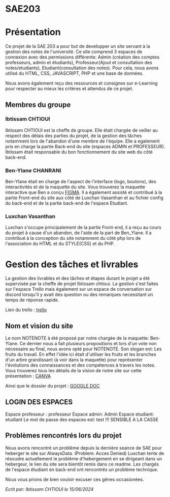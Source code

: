 # SAE203

# Présentation

Ce projet de la SAE 203 a pour but de developper un site servant à la gestion des notes de l'université. Ce site comprend 3 espaces de connexion avec des permissions différente: Admin (création des comptes professeurs, admin et étudiants), Professeur(Ajout et consultation des notes/etudiants), Etudiant(consultation des notes). Pour cela, nous avons utilisé du HTML, CSS, JAVASCRIPT, PHP et une base de données.

Nous avons également reçu des ressources et consignes sur e-Learning pour respecter au mieux les critères et attendus de ce projet.

## Membres du groupe

### Ibtissam CHTIOUI

Ibtissam CHTIOUI est la cheffe de groupe. Elle était chargée de veiller au respect des délais des parties du projet, de la gestion des tâches notamment lors de l'abandon d'une membre de l'équipe. Elle a egalement pris en charge la partie Back-end du site (espaces ADMIN et PROFESSEUR). Ibtissam était responsable du bon fonctionnement du site web du côté back-end.

### Ben-Ylane CHANRANI

Ben-Ylane était en charge de l'aspect de l'interface (logo, boutons), des interactivités et de la maquette du site. Vous trouverez la maquette interactive que Ben a conçu [FIGMA](https://www.figma.com/design/LtEr4rotVMTQbyePLLkX4B/MAQUETTENOTENOTE?node-id=0-1&t=BHR2LIryu93yXqD8-1). Il a également assisté et contribué à la partie Front-end du site aux côté de Luxchan Vasanthan et au fichier config du back-end et de la partie back-end de l'espace Etudiant. 

### Luxchan Vasanthan

Luxchan s'occupe principalement de la partie Front-end, il a reçu au cours du projet à cause d'un abandon, de l'aide de la part de Ben_Ylane. Il a contribué à la conception du site notamment du côté php lors de l'association du HTML et du STYLE(CSS) et du PHP. 

# Gestion des tâches et livrables

La gestion des livrables et des tâches et étapes durant le projet a été supervisée par la cheffe de projet Ibtissam chtioui. La gestion s'est faites sur l'espace Trello mais également sur un espace de conversation sur discord lorsqu'il y avait des question ou des remarques necessitant un temps de réponse rapide. 

Lien du trello : [trello](https://trello.com/b/cemhFicr/sae203)


## Nom et vision du site 

Le nom NOTENOTE à été proposé par notre chargée de la maquette: Ben-Ylane.
Ce dernier nous a fait plusieurs propositions et lors d'un vote non nécessaire au final, nous avons opté pour NOTENOTE.
Son slogan est: Les fruits du travail. 
En effet l'idée ici était d'utiliser les fruits et les branches d'un arbre grandissant (à voir dans la maquette) pour représenter l'évolutions des connaissances et des compétences à travers les notes.
Vous trouverez tous les détails de la vision de notre site sur cette présentation : [CANVA](https://www.canva.com/design/DAGHuRm7YEo/7_5k7EpHG-cDEkabwiL7_w/edit?utm_content=DAGHuRm7YEo&utm_campaign=designshare&utm_medium=link2&utm_source=sharebutton)

Ainsi que le dossier du projet : [GOOGLE DOC](https://docs.google.com/document/d/1Iv5D4oVi7Ohl9ty1djWgr4huBpyErqNHyjCvaiPHAXw/edit?usp=sharing)

## LOGIN DES ESPACES

Espace professeur : professeur
Espace admin: Admin
Espace etudiant: etudiant 
Le mot de passe des espaces est: test
!!! SENSIBLE A LA CASSE 

## Problèmes rencontrés lors du projet 

Nous avons rencontré un problème depuis la dernière seance de SAE pour heberger le site sur AlwaysData. (Problem: Acces Denied)
Luxchan tente de résoudre actuellement le problème d'hebergement en se dirigeant dans un hebergeur, le lien du site sera bientôt remis dans ce readme.
Les chargés de l'espace étudiant en back-end ont rencontrés un problème technique.

Nous vous prions de bien vouloir excuser ces gênes occasionées. 




_Ecrit par: Ibtissam CHTIOUI le 15/06/2024_
